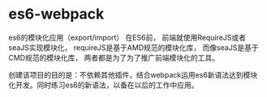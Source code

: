 # es6-webpack
es6的模块化应用（export/import）
在ES6前， 前端就使用RequireJS或者seaJS实现模块化， requireJS是基于AMD规范的模块化库，
而像seaJS是基于CMD规范的模块化库，  两者都是为了为了推广前端模块化的工具。

创建该项目的目的是：不依赖其他插件，结合webpack运用es6新语法达到模块化开发。同时练习es6的新语法，以备在以后的工作中应用。
